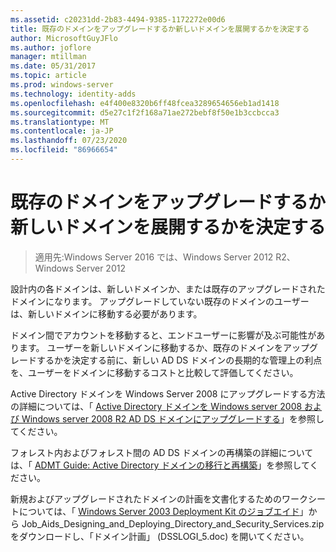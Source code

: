 ```yaml
---
ms.assetid: c20231dd-2b83-4494-9385-1172272e00d6
title: 既存のドメインをアップグレードするか新しいドメインを展開するかを決定する
author: MicrosoftGuyJFlo
ms.author: joflore
manager: mtillman
ms.date: 05/31/2017
ms.topic: article
ms.prod: windows-server
ms.technology: identity-adds
ms.openlocfilehash: e4f400e8320b6ff48fcea3289654656eb1ad1418
ms.sourcegitcommit: d5e27c1f2f168a71ae272bebf8f50e1b3ccbcca3
ms.translationtype: MT
ms.contentlocale: ja-JP
ms.lasthandoff: 07/23/2020
ms.locfileid: "86966654"
---
```

# <a name="determining-whether-to-upgrade-existing-domains-or-deploy-new-domains"></a>既存のドメインをアップグレードするか新しいドメインを展開するかを決定する

> 適用先:Windows Server 2016 では、Windows Server 2012 R2、Windows Server 2012

設計内の各ドメインは、新しいドメインか、または既存のアップグレードされたドメインになります。 アップグレードしていない既存のドメインのユーザーは、新しいドメインに移動する必要があります。

ドメイン間でアカウントを移動すると、エンドユーザーに影響が及ぶ可能性があります。 ユーザーを新しいドメインに移動するか、既存のドメインをアップグレードするかを決定する前に、新しい AD DS ドメインの長期的な管理上の利点を、ユーザーをドメインに移動するコストと比較して評価してください。

Active Directory ドメインを Windows Server 2008 にアップグレードする方法の詳細については、「 [Active Directory ドメインを Windows server 2008 および Windows server 2008 R2 AD DS ドメインにアップグレードする](/previous-versions/windows/it-pro/windows-server-2008-r2-and-2008/cc731188(v=ws.10))」を参照してください。

フォレスト内およびフォレスト間の AD DS ドメインの再構築の詳細については、「 [ADMT Guide: Active Directory ドメインの移行と再構築](/previous-versions/windows/it-pro/windows-server-2008-r2-and-2008/cc974332(v=ws.10))」を参照してください。

新規およびアップグレードされたドメインの計画を文書化するためのワークシートについては、「 [Windows Server 2003 Deployment Kit のジョブエイド](https://microsoft.com/download/details.aspx?id=9608)」から Job_Aids_Designing_and_Deploying_Directory_and_Security_Services.zip をダウンロードし、「ドメイン計画」 (DSSLOGI_5.doc) を開いてください。
